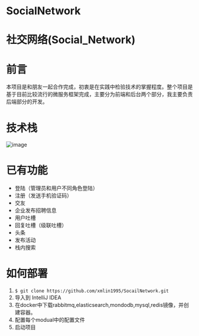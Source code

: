 # SocialNetwork
# 社交网络(Social_Network)

# 前言

本项目是和朋友一起合作完成，初衷是在实践中检验技术的掌握程度。整个项目是基于目前比较流行的微服务框架完成，主要分为前端和后台两个部分，我主要负责后端部分的开发。

# 技术栈

![image](https://s2.ax1x.com/2019/08/02/ewmDV1.jpg)

# 已有功能

- 登陆（管理员和用户不同角色登陆）
- 注册（发送手机验证码）
- 交友
- 企业发布招聘信息
- 用户吐槽
- 回复吐槽（级联吐槽）
- 头条
- 发布活动
- 栈内搜索



# 如何部署

1. `$ git clone https://github.com/xmlin1995/SocailNetwork.git`
2. 导入到 IntelliJ IDEA
3. 在docker中下载rabbitmq,elasticsearch,mondodb,mysql,redis镜像，并创建容器。
4. 配置每个modual中的配置文件
5. 启动项目
